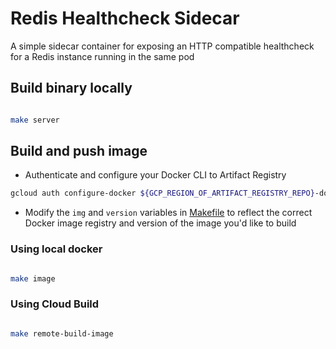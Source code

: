 # Redis Healthcheck Sidecar
A simple sidecar container for exposing an HTTP compatible healthcheck for a Redis instance running in the same pod

## Build binary locally
```bash

make server

```

## Build and push image
- Authenticate and configure your Docker CLI to Artifact Registry
```bash
gcloud auth configure-docker ${GCP_REGION_OF_ARTIFACT_REGISTRY_REPO}-docker.pkg.dev
```
- Modify the `img` and `version` variables in [Makefile](Makefile) to reflect the correct Docker image registry and version of the image you'd like to build 
### Using local docker
```bash

make image

```

### Using Cloud Build
```bash

make remote-build-image

```